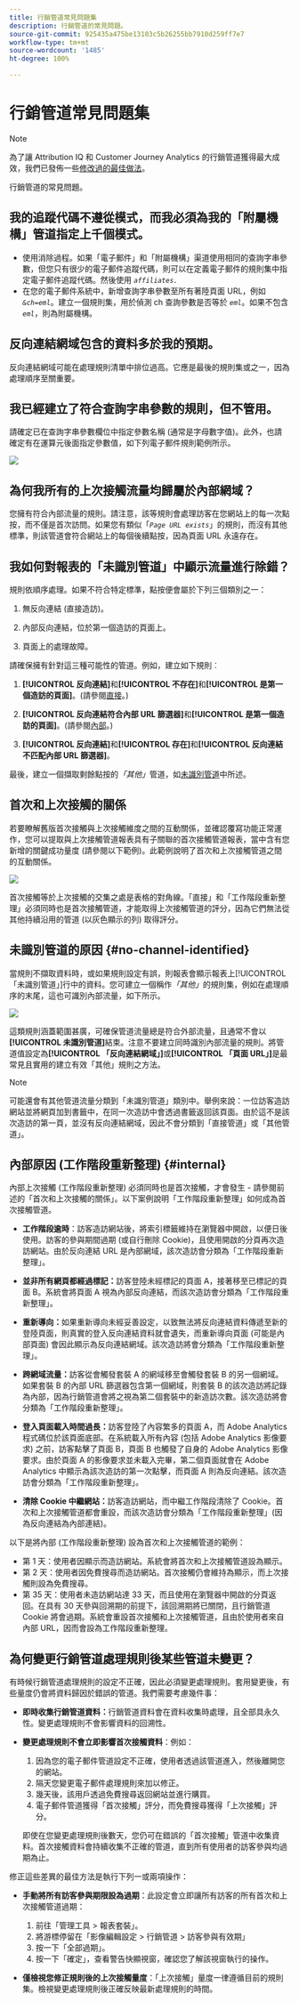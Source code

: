 ```yaml
---
title: 行銷管道常見問題集
description: 行銷管道的常見問題。
source-git-commit: 925435a475be13103c5b26255bb7910d259ff7e7
workflow-type: tm+mt
source-wordcount: '1485'
ht-degree: 100%

---
```



# 行銷管道常見問題集

>[!NOTE]
>
>為了讓 Attribution IQ 和 Customer Journey Analytics 的行銷管道獲得最大成效，我們已發佈一些[修改過的最佳做法](/help/components/c-marketing-channels/mchannel-best-practices.md)。

行銷管道的常見問題。

## 我的追蹤代碼不遵從模式，而我必須為我的「附屬機構」管道指定上千個模式。

* 使用消除過程。如果「電子郵件」和「附屬機構」渠道使用相同的查詢字串參數，但您只有很少的電子郵件追蹤代碼，則可以在定義電子郵件的規則集中指定電子郵件追蹤代碼。然後使用  *`affiliates.`*
* 在您的電子郵件系統中，新增查詢字串參數至所有著陸頁面 URL，例如 *`&ch=eml`*。建立一個規則集，用於偵測 ch 查詢參數是否等於 *`eml`*。如果不包含 *`eml`*，則為附屬機構。

## 反向連結網域包含的資料多於我的預期。

反向連結網域可能在處理規則清單中排位過高。它應是最後的規則集或之一，因為處理順序至關重要。

## 我已經建立了符合查詢字串參數的規則，但不管用。

請確定已在查詢字串參數欄位中指定參數名稱 (通常是字母數字值)。此外，也請確定有在運算元後面指定參數值，如下列電子郵件規則範例所示。

![](assets/example_email.png)

## 為何我所有的上次接觸流量均歸屬於內部網域？

您擁有符合內部流量的規則。請注意，該等規則會處理訪客在您網站上的每一次點按，而不僅是首次訪問。如果您有類似「*`Page URL exists`*」的規則，而沒有其他標準，則該管道會符合網站上的每個後續點按，因為頁面 URL 永遠存在。

## 我如何對報表的「未識別管道」中顯示流量進行除錯？

規則依順序處理。如果不符合特定標準，點按便會屬於下列三個類別之一：

1. 無反向連結 (直接造訪)。

2. 內部反向連結，位於第一個造訪的頁面上。

3. 頁面上的處理故障。

請確保擁有針對這三種可能性的管道。例如，建立如下規則︰

1. **[!UICONTROL 反向連結]**&#x200B;和&#x200B;**[!UICONTROL 不存在]**&#x200B;和&#x200B;**[!UICONTROL 是第一個造訪的頁面]**。(請參閱[直接](/help/components/c-marketing-channels/c-faq.md)。)

2. **[!UICONTROL 反向連結符合內部 URL 篩選器]**&#x200B;和&#x200B;**[!UICONTROL 是第一個造訪的頁面]**。(請參閱[內部](/help/components/c-marketing-channels/c-faq.md)。)

3. **[!UICONTROL 反向連結]**&#x200B;和&#x200B;**[!UICONTROL 存在]**&#x200B;和&#x200B;**[!UICONTROL 反向連結不匹配內部 URL 篩選器]**。

最後，建立一個擷取剩餘點按的&#x200B;*「其他」*&#x200B;管道，如[未識別管道](/help/components/c-marketing-channels/c-faq.md#no-channel-identified)中所述。

## 首次和上次接觸的關係

若要瞭解舊版首次接觸與上次接觸維度之間的互動關係，並確認覆寫功能正常運作，您可以提取與上次接觸管道報表具有子關聯的首次接觸管道報表，當中含有您新增的關鍵成功量度 (請參閱以下範例)。此範例說明了首次和上次接觸管道之間的互動關係。

![](assets/int-channel3.png)

首次接觸等於上次接觸的交集之處是表格的對角線。「直接」和「工作階段重新整理」必須同時也是首次接觸管道，才能取得上次接觸管道的評分，因為它們無法從其他持續沿用的管道 (以灰色顯示的列) 取得評分。

## 未識別管道的原因 {#no-channel-identified}

當規則不擷取資料時，或如果規則設定有誤，則報表會顯示報表上[!UICONTROL 「未識別管道」]行中的資料。您可建立一個稱作&#x200B;*「其他」*&#x200B;的規則集，例如在處理順序的末尾，這也可識別內部流量，如下所示。

![](assets/example_other.png)

這類規則涵蓋範圍甚廣，可確保管道流量總是符合外部流量，且通常不會以&#x200B;**[!UICONTROL 未識別管道]**&#x200B;結束。注意不要建立同時識別內部流量的規則。將管道值設定為&#x200B;**[!UICONTROL 「反向連結網域」]**&#x200B;或&#x200B;**[!UICONTROL 「頁面 URL」]**&#x200B;是最常見且實用的建立有效「其他」規則之方法。

>[!NOTE]
>
>可能還會有其他管道流量分類到「未識別管道」類別中。舉例來說：一位訪客造訪網站並將網頁加到書籤中，在同一次造訪中會透過書籤返回該頁面。由於這不是該次造訪的第一頁，並沒有反向連結網域，因此不會分類到「直接管道」或「其他管道」。

## 內部原因 (工作階段重新整理) {#internal}

內部上次接觸 (工作階段重新整理) 必須同時也是首次接觸，才會發生 - 請參閱前述的「首次和上次接觸的關係」。以下案例說明「工作階段重新整理」如何成為首次接觸管道。

* **工作階段逾時**：訪客造訪網站後，將索引標籤維持在瀏覽器中開啟，以便日後使用。訪客的參與期間過期 (或自行刪除 Cookie)，且使用開啟的分頁再次造訪網站。由於反向連結 URL 是內部網域，該次造訪會分類為「工作階段重新整理」。

* **並非所有網頁都經過標記：**&#x200B;訪客登陸未經標記的頁面 A，接著移至已標記的頁面 B。系統會將頁面 A 視為內部反向連結，而該次造訪會分類為「工作階段重新整理」。

* **重新導向：**&#x200B;如果重新導向未經妥善設定，以致無法將反向連結資料傳遞至新的登陸頁面，則真實的登入反向連結資料就會遺失，而重新導向頁面 (可能是內部頁面) 會因此顯示為反向連結網域。該次造訪將會分類為「工作階段重新整理」。

* **跨網域流量：**&#x200B;訪客從會觸發套裝 A 的網域移至會觸發套裝 B 的另一個網域。如果套裝 B 的內部 URL 篩選器包含第一個網域，則套裝 B 的該次造訪將記錄為內部，因為行銷管道會將之視為第二個套裝中的新造訪次數。該次造訪將會分類為「工作階段重新整理」。

* **登入頁面載入時間過長：**&#x200B;訪客登陸了內容繁多的頁面 A，而 Adobe Analytics 程式碼位於該頁面底部。在系統載入所有內容 (包括 Adobe Analytics 影像要求) 之前，訪客點擊了頁面 B，頁面 B 也觸發了自身的 Adobe Analytics 影像要求。由於頁面 A 的影像要求並未載入完畢，第二個頁面就會在 Adobe Analytics 中顯示為該次造訪的第一次點擊，而頁面 A 則為反向連結。該次造訪會分類為「工作階段重新整理」。

* **清除 Cookie 中繼網站：**&#x200B;訪客造訪網站，而中繼工作階段清除了 Cookie。首次和上次接觸管道都會重設，而該次造訪會分類為「工作階段重新整理」(因為反向連結為內部連結)。

以下是將內部 (工作階段重新整理) 設為首次和上次接觸管道的範例：

* 第 1 天：使用者因顯示而造訪網站。系統會將首次和上次接觸管道設為顯示。
* 第 2 天：使用者因免費搜尋而造訪網站。首次接觸仍會維持為顯示，而上次接觸則設為免費搜尋。
* 第 35 天：使用者未造訪網站達 33 天，而且使用在瀏覽器中開啟的分頁返回。在具有 30 天參與回溯期的前提下，該回溯期將已關閉，且行銷管道 Cookie 將會過期。系統會重設首次接觸和上次接觸管道，且由於使用者來自內部 URL，因而會設為工作階段重新整理。

## 為何變更行銷管道處理規則後某些管道未變更？

有時候行銷管道處理規則的設定不正確，因此必須變更處理規則。套用變更後，有些量度仍會將資料歸因於錯誤的管道。我們需要考慮幾件事：

* **即時收集行銷管道資料：**&#x200B;行銷管道資料會在資料收集時處理，且全部具永久性。變更處理規則不會影響資料的回溯性。
* **變更處理規則不會立即影響首次接觸資料**：例如：
   1. 因為您的電子郵件管道設定不正確，使用者透過該管道進入，然後離開您的網站。
   2. 隔天您變更電子郵件處理規則來加以修正。
   3. 幾天後，該用戶透過免費搜尋返回網站並進行購買。
   4. 電子郵件管道獲得「首次接觸」評分，而免費搜尋獲得「上次接觸」評分。

   即使在您變更處理規則後數天，您仍可在錯誤的「首次接觸」管道中收集資料。首次接觸資料會持續收集不正確的管道，直到所有使用者的訪客參與均過期為止。

修正這些差異的最佳方法是執行下列一或兩項操作：

* **手動將所有訪客參與期限設為過期**：此設定會立即讓所有訪客的所有首次和上次接觸管道過期：
   1. 前往「管理工具 > 報表套裝」。
   2. 將游標停留在「影像編輯設定 > 行銷管道 > 訪客參與有效期」
   3. 按一下「全部過期」。
   4. 按一下「確定」，查看警告快顯視窗，確認您了解該視窗執行的操作。

* **僅檢視您修正規則後的上次接觸量度**：「上次接觸」量度一律遵循目前的規則集。檢視變更處理規則後正確反映最新處理規則的時間。
